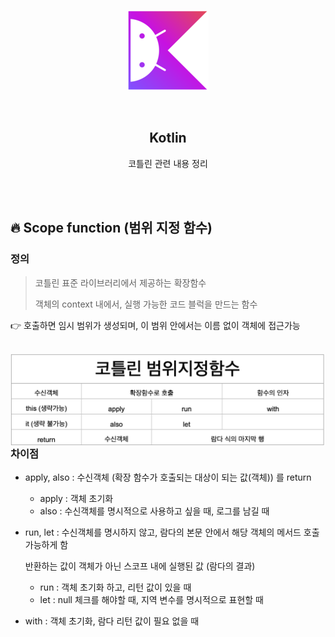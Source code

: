 <div align="center">
  <p>
    <img src="../README.assets/kotlin-hero.png">
  </p>
  <br>
  <h2>Kotlin</h2>
  <p>코틀린 관련 내용 정리</p>
  <br>
  <br>
</div>

## 🔥 Scope function (범위 지정 함수)

### 정의

> 코틀린 표준 라이브러리에서 제공하는 확장함수
>
> 객체의 context 내에서, 실행 가능한 코드 블럭을 만드는 함수

👉 호출하면 임시 범위가 생성되며, 이 범위 안에서는 이름 없이 객체에 접근가능

<br>

<img src="../README.assets/scope.png" alt="scope" align="left" style="zoom:67%;" />

### 차이점

- apply, also : 수신객체 (확장 함수가 호출되는 대상이 되는 값(객체)) 를 return

  - apply : 객체 초기화
  - also : 수신객체를 명시적으로 사용하고 싶을 때, 로그를 남길 때

- run, let : 수신객체를 명시하지 않고, 람다의 본문 안에서 해당 객체의 메서드 호출 가능하게 함

  반환하는 값이 객체가 아닌 스코프 내에 실행된 값 (람다의 결과)

  - run : 객체 초기화 하고, 리턴 값이 있을 때
  - let : null 체크를 해야할 때, 지역 변수를 명시적으로 표현할 때

- with : 객체 초기화, 람다 리턴 값이 필요 없을 때
